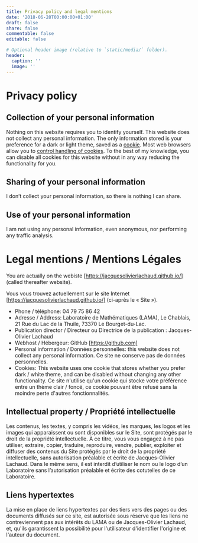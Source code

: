 ```yaml
---
title: Privacy policy and legal mentions
date: '2018-06-28T00:00:00+01:00'
draft: false
share: false
commentable: false
editable: false

# Optional header image (relative to `static/media/` folder).
header:
  caption: ''
  image: ''
---
```


# Privacy policy

## Collection of your personal information

Nothing on this website requires you to identify yourself. This
website does not collect any personal information. The only
information stored is your preference for a dark or light theme, saved
as a <a href="https://www.youtube.com/watch?v=IPQhME1UYQU"
target="_blank">cookie</a>.  Most web browsers allow you to <a
href="https://cookies.insites.com/disable-cookies/"
target="_blank">control handling of cookies</a>.  To the best of my
knowledge, you can disable all cookies for this website without in any
way reducing the functionality for you.

## Sharing of your personal information

I don’t collect your personal information, so there is nothing I can share.

## Use of your personal information

I am not using any personal information, even anonymous, nor
performing any traffic analysis.


# Legal mentions / Mentions Légales

You are actually on the webiste [https://jacquesolivierlachaud.github.io/] (called thereafter website).

Vous vous trouvez actuellement sur le site Internet [https://jacquesolivierlachaud.github.io/] (ci-après le « Site »).

* Phone / téléphone: 04 79 75 86 42
* Adresse / Address: Laboratoire de Mathématiques (LAMA), Le Chablais, 21 Rue du Lac de la Thuile, 73370 Le Bourget-du-Lac.
* Publication director / Directeur ou Directrice de la publication : Jacques-Olivier Lachaud
* Webhost / Hébergeur: GitHub [https://github.com]
* Personal information / Données personnelles: this website does not collect any personal information. Ce site ne conserve pas de données personnelles.
* Cookies: This website uses one cookie that stores whether you prefer dark / white theme, and can be disabled without changing any other functionality.
Ce site n'utilise qu'un cookie qui stocke votre préférence entre un thème clair / foncé, ce cookie pouvant être refusé sans la moindre perte d'autres fonctionnalités.

## Intellectual property / Propriété intellectuelle

Les contenus, les textes, y compris les vidéos, les marques, les logos et les images qui apparaissent ou sont disponibles sur le Site, sont protégés par le droit de la propriété intellectuelle. À ce titre, vous vous engagez à ne pas utiliser, extraire, copier, traduire, reproduire, vendre, publier, exploiter et diffuser des contenus du Site protégés par le droit de la propriété intellectuelle, sans autorisation préalable et écrite de Jacques-Olivier Lachaud. Dans le même sens, il est interdit d’utiliser le nom ou le logo d’un Laboratoire sans l’autorisation préalable et écrite des cotutelles de ce Laboratoire.

## Liens hypertextes

La mise en place de liens hypertextes par des tiers vers des pages ou des documents diffusés sur ce site, est autorisée sous réserve que les liens ne contreviennent pas aux intérêts du LAMA ou de Jacques-Olivier Lachaud, et, qu'ils garantissent la possibilité pour l'utilisateur d'identifier l'origine et l'auteur du document.
